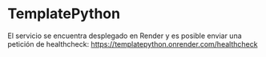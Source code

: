 # TemplatePython

El servicio se encuentra desplegado en Render y es posible enviar una petición de healthcheck:
https://templatepython.onrender.com/healthcheck

